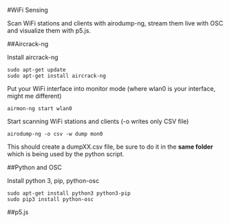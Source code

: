 #WiFi Sensing

Scan WiFi stations and clients with airodump-ng, stream them live with OSC and visualize them with p5.js.

##Aircrack-ng

Install aircrack-ng
~~~~
sudo apt-get update
sudo apt-get install aircrack-ng
~~~~

Put your WiFi interface into monitor mode (where wlan0 is your interface, might me different)
~~~~
airmon-ng start wlan0
~~~~

Start scanning WiFi stations and clients (-o writes only CSV file)
~~~~
airodump-ng -o csv -w dump mon0
~~~~
This should create a dumpXX.csv file, be sure to do it in the __same folder__ which is being used by the python script.

##Python and OSC

Install python 3, pip, python-osc
~~~~
sudo apt-get install python3 python3-pip
sudo pip3 install python-osc
~~~~

##p5.js